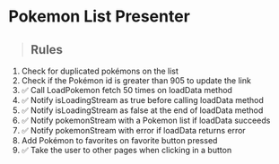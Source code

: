 # Pokemon List Presenter

> ## Rules
1. Check for duplicated pokémons on the list
2. Check if the Pokémon id is greater than 905 to update the link
3. ✅ Call LoadPokemon fetch 50 times on loadData method
4. ✅ Notify isLoadingStream as true before calling loadData method
5. ✅ Notify isLoadingStream as false at the end of loadData method
6. ✅ Notify pokemonStream with a Pokemon list if loadData succeeds
7. ✅ Notify pokemonStream with error if loadData returns error
8. Add Pokémon to favorites on favorite button pressed
9. ✅ Take the user to other pages when clicking in a button